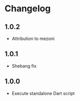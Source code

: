 # Changelog

## 1.0.2

- Attribution to mezoni

## 1.0.1

- Shebang fix

## 1.0.0

- Execute standalone Dart script
